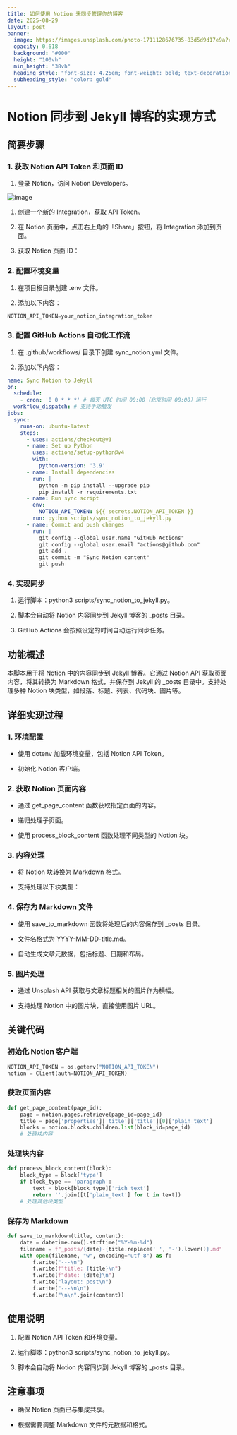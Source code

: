 ```yaml
---
title: 如何使用 Notion 来同步管理你的博客
date: 2025-08-29
layout: post
banner:
  image: https://images.unsplash.com/photo-1711128676735-83d5d9d17e9a?crop=entropy&cs=tinysrgb&fit=max&fm=jpg&ixid=M3w2OTIwMzJ8MHwxfHJhbmRvbXx8fHx8fHx8fDE3NTY0OTg5MTZ8&ixlib=rb-4.1.0&q=80&w=1080
  opacity: 0.618
  background: "#000"
  height: "100vh"
  min_height: "38vh"
  heading_style: "font-size: 4.25em; font-weight: bold; text-decoration: underline"
  subheading_style: "color: gold"
---
```


# Notion 同步到 Jekyll 博客的实现方式

## 简要步骤

### 1. 获取 Notion API Token 和页面 ID

1. 登录 Notion，访问 Notion Developers。

![image](https://prod-files-secure.s3.us-west-2.amazonaws.com/a7a0cc5a-89b9-4cda-8686-1fba0ca52f40/d19c1afe-dea5-4312-9333-786b0ba83054/image.png?X-Amz-Algorithm=AWS4-HMAC-SHA256&X-Amz-Content-Sha256=UNSIGNED-PAYLOAD&X-Amz-Credential=ASIAZI2LB4667ENLJZN4%2F20250829%2Fus-west-2%2Fs3%2Faws4_request&X-Amz-Date=20250829T202155Z&X-Amz-Expires=3600&X-Amz-Security-Token=IQoJb3JpZ2luX2VjEGwaCXVzLXdlc3QtMiJIMEYCIQDFjSM7RSAX%2BcrSz931o16KIChMJclvYASe6%2BL0MQgNZQIhAPpbm2U%2BiVnmwL0lPqzG%2Bg8hRS5CwuSDz43M2Fi2wIitKogECMX%2F%2F%2F%2F%2F%2F%2F%2F%2F%2FwEQABoMNjM3NDIzMTgzODA1IgxTnqAmjg2vpkrn6ocq3AO44o9LPIfQ1KTeTE7rGOLMy6QXhag7wzSwUlzNApL1WXenYmIR37npo6VzbeE1S20Ljate01%2BOSpjSr%2Bbba0t3OvXO8xfkssnpNUUJfY2iJZpQxxDrILYv88pNrjhRnb2Oj1O68Du2YPbIuJpgrpO4J5hI7XGmwDXsyHizTJC%2FVgDl6eWp0BTc%2BgVsCfP9srJoZF%2FJZ0cPhmVN22Nt53kpyR7y3KJg6crD%2BL7ZknRFubS9LgRnVmKHg0Vw1YOoFouj3pK7emc9o8i%2BpUTWLgynM8fpahX1Gg4%2B8aDTMpbbPqZU6Uij%2Fa6X60KE2whFoB1IfoCbpHv1wUVk5VCkxJR%2BUqcIjDT%2FqcdzfRqNgp6BxP85xWPkqqgqrjJd2xXk6eLNNlH4zFrc%2F8Na4PqVFRByx%2B76%2BqkJDDVreVjjtvsRy7UwZAVLifZaMRQ2pgM6TZa7gFuFdF9tBxbNFPHtNsZs19Pwe4la4GCBSpn%2BulkEBcbo8od52p4kygNnquI%2BMyDNKDzexnC%2FQQVKzJmRUKaezohVYxTeKYbuH2Emjm96wcIjDyvloxJzkvBhWWNPg57jn%2BYxISunZ78MoMJwctHbZ7KcFFRIDmED%2B%2FVFphxM%2BlE12qv8DFs8INLoujDThcjFBjqkAQsHZN483lf3BNkXIthSbvkzzVd0CKZ1shv0VS9Y1NIQWO7vdl%2BvAOQoZtd%2FfUpXQg1KW15WgNw9FV2WAqVkpyvs%2FFy6hxyUxz9Gbi2Q6xT6qo3XQBfYWWvX6LoxZB5GCiO05N7b5x7%2BHeGOnc3iOUP5co4yabb%2FioTMo9Dwn7CKDVvEUJhvzDBIplEQFvxwuprwEAU3SPi5NDoGfWN5jrBUOFZq&X-Amz-Signature=5889bebf8b92639e118e264392e56f9259b05b4cd83a5259ed24429c87fa69a0&X-Amz-SignedHeaders=host&x-amz-checksum-mode=ENABLED&x-id=GetObject)

1. 创建一个新的 Integration，获取 API Token。

1. 在 Notion 页面中，点击右上角的「Share」按钮，将 Integration 添加到页面。

1. 获取 Notion 页面 ID：


### 2. 配置环境变量

1. 在项目根目录创建 .env 文件。

1. 添加以下内容：

```javascript
NOTION_API_TOKEN=your_notion_integration_token
```

### 3. 配置 GitHub Actions 自动化工作流

1. 在 .github/workflows/ 目录下创建 sync_notion.yml 文件。

1. 添加以下内容：

```yaml
name: Sync Notion to Jekyll
on:
  schedule:
    - cron: '0 0 * * *' # 每天 UTC 时间 00:00（北京时间 08:00）运行
  workflow_dispatch: # 支持手动触发
jobs:
  sync:
    runs-on: ubuntu-latest
    steps:
      - uses: actions/checkout@v3
      - name: Set up Python
        uses: actions/setup-python@v4
        with:
          python-version: '3.9'
      - name: Install dependencies
        run: |
          python -m pip install --upgrade pip
          pip install -r requirements.txt
      - name: Run sync script
        env:
          NOTION_API_TOKEN: ${{ secrets.NOTION_API_TOKEN }}
        run: python scripts/sync_notion_to_jekyll.py
      - name: Commit and push changes
        run: |
          git config --global user.name "GitHub Actions"
          git config --global user.email "actions@github.com"
          git add .
          git commit -m "Sync Notion content"
          git push
```

### 4. 实现同步

1. 运行脚本：python3 scripts/sync_notion_to_jekyll.py。

1. 脚本会自动将 Notion 内容同步到 Jekyll 博客的 _posts 目录。

1. GitHub Actions 会按照设定的时间自动运行同步任务。

## 功能概述

本脚本用于将 Notion 中的内容同步到 Jekyll 博客。它通过 Notion API 获取页面内容，将其转换为 Markdown 格式，并保存到 Jekyll 的 _posts 目录中。支持处理多种 Notion 块类型，如段落、标题、列表、代码块、图片等。

## 详细实现过程

### 1. 环境配置

- 使用 dotenv 加载环境变量，包括 Notion API Token。

- 初始化 Notion 客户端。

### 2. 获取 Notion 页面内容

- 通过 get_page_content 函数获取指定页面的内容。

- 递归处理子页面。

- 使用 process_block_content 函数处理不同类型的 Notion 块。

### 3. 内容处理

- 将 Notion 块转换为 Markdown 格式。

- 支持处理以下块类型：


### 4. 保存为 Markdown 文件

- 使用 save_to_markdown 函数将处理后的内容保存到 _posts 目录。

- 文件名格式为 YYYY-MM-DD-title.md。

- 自动生成文章元数据，包括标题、日期和布局。

### 5. 图片处理

- 通过 Unsplash API 获取与文章标题相关的图片作为横幅。

- 支持处理 Notion 中的图片块，直接使用图片 URL。

## 关键代码

### 初始化 Notion 客户端

```python
NOTION_API_TOKEN = os.getenv("NOTION_API_TOKEN")
notion = Client(auth=NOTION_API_TOKEN)
```

### 获取页面内容

```python
def get_page_content(page_id):
    page = notion.pages.retrieve(page_id=page_id)
    title = page['properties']['title']['title'][0]['plain_text']
    blocks = notion.blocks.children.list(block_id=page_id)
    # 处理块内容
```

### 处理块内容

```python
def process_block_content(block):
    block_type = block['type']
    if block_type == 'paragraph':
        text = block[block_type]['rich_text']
        return ''.join([t['plain_text'] for t in text])
    # 处理其他块类型
```

### 保存为 Markdown

```python
def save_to_markdown(title, content):
    date = datetime.now().strftime("%Y-%m-%d")
    filename = f"_posts/{date}-{title.replace(' ', '-').lower()}.md"
    with open(filename, "w", encoding="utf-8") as f:
        f.write("---\n")
        f.write(f"title: {title}\n")
        f.write(f"date: {date}\n")
        f.write("layout: post\n")
        f.write("---\n\n")
        f.write("\n\n".join(content))
```

## 使用说明

1. 配置 Notion API Token 和环境变量。

1. 运行脚本：python3 scripts/sync_notion_to_jekyll.py。

1. 脚本会自动将 Notion 内容同步到 Jekyll 博客的 _posts 目录。

## 注意事项

- 确保 Notion 页面已与集成共享。

- 根据需要调整 Markdown 文件的元数据和格式。